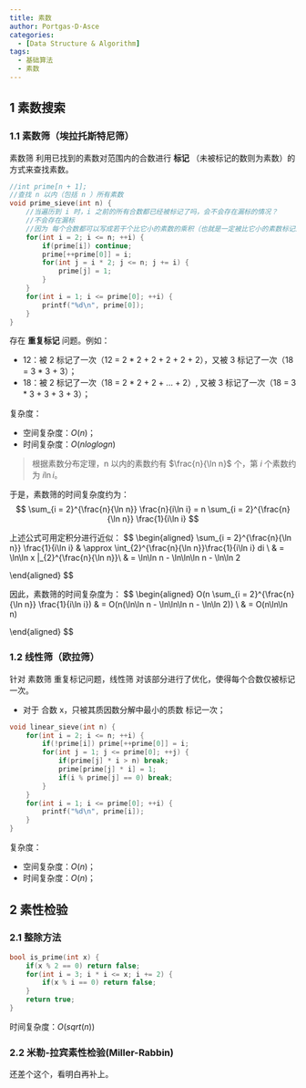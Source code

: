 ```yaml
---
title: 素数
author: Portgas·D·Asce
categories:
  - [Data Structure & Algorithm]
tags:
  - 基础算法
  - 素数
---
```


<!--more-->

## 1 素数搜索

### 1.1 素数筛（埃拉托斯特尼筛）
素数筛 利用已找到的素数对范围内的合数进行 **标记** （未被标记的数则为素数）的方式来查找素数。

```cpp
//int prime[n + 1];
//查找 n 以内（包括 n ）所有素数
void prime_sieve(int n) {
    //当遍历到 i 时，i 之前的所有合数都已经被标记了吗，会不会存在漏标的情况？
    //不会存在漏标
    //因为 每个合数都可以写成若干个比它小的素数的乘积（也就是一定被比它小的素数标记过了）
    for(int i = 2; i <= n; ++i) {
        if(prime[i]) continue;
        prime[++prime[0]] = i;
        for(int j = i * 2; j <= n; j += i) {
            prime[j] = 1;
        }
    }
    for(int i = 1; i <= prime[0]; ++i) {
        printf("%d\n", prime[0]);
    }
}
```
存在 **重复标记** 问题。例如：
- 12：被 2 标记了一次（12 = 2 * 2 + 2 + 2 + 2 + 2），又被 3 标记了一次（18 = 3 * 3 + 3）；
- 18：被 2 标记了一次（18 = 2 * 2 + 2 + ... + 2）, 又被 3 标记了一次（18 = 3 * 3 + 3 + 3 + 3）；

复杂度：
- 空间复杂度：$O(n)$；
- 时间复杂度：$O(nloglogn)$

> 根据素数分布定理，n 以内的素数约有 $\frac{n}{\ln n}$ 个，第 $i$ 个素数约为 $i\ln i$。

于是，素数筛的时间复杂度约为：
$$
\sum_{i = 2}^{\frac{n}{\ln n}} \frac{n}{i\ln i} = n \sum_{i = 2}^{\frac{n}{\ln n}} \frac{1}{i\ln i}
$$

上述公式可用定积分进行近似：
$$
\begin{aligned}
\sum_{i = 2}^{\frac{n}{\ln n}} \frac{1}{i\ln i} 
& \approx 
\int_{2}^{\frac{n}{\ln n}}\frac{1}{i\ln i} di \\
& =
\ln\ln x |_{2}^{\frac{n}{\ln n}}\\
& = \ln\ln n - \ln\ln\ln n - \ln\ln 2

\end{aligned}
$$

因此，素数筛的时间复杂度为：
$$
\begin{aligned}
O(n \sum_{i = 2}^{\frac{n}{\ln n}} \frac{1}{i\ln i})
& = 
O(n(\ln\ln n - \ln\ln\ln n - \ln\ln 2)) \\
& = 
O(n\ln\ln n)

\end{aligned}
$$

### 1.2 线性筛（欧拉筛）
针对 素数筛 重复标记问题，线性筛 对该部分进行了优化，使得每个合数仅被标记一次。
- 对于 合数 x，只被其质因数分解中最小的质数 标记一次；

```cpp
void linear_sieve(int n) {
    for(int i = 2; i <= n; ++i) {
        if(!prime[i]) prime[++prime[0]] = i;
        for(int j = 1; j <= prime[0]; ++j) {
            if(prime[j] * i > n) break;
            prime[prime[j] * i] = 1;
            if(i % prime[j] == 0) break;
        }
    }
    for(int i = 1; i <= prime[0]; ++i) {
        printf("%d\n", prime[i]);
    }
}
```
复杂度：
- 空间复杂度：$O(n)$；
- 时间复杂度：$O(n)$；

## 2 素性检验
### 2.1 整除方法
```c
bool is_prime(int x) {
    if(x % 2 == 0) return false;
    for(int i = 3; i * i <= x; i += 2) {
        if(x % i == 0) return false;
    }
    return true;
}
```
时间复杂度：$O(sqrt(n))$


### 2.2 米勒-拉宾素性检验(Miller-Rabbin)

还差个这个，看明白再补上。
